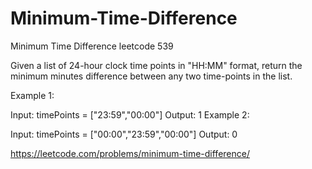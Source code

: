 # Minimum-Time-Difference
Minimum Time Difference leetcode 539

Given a list of 24-hour clock time points in "HH:MM" format, return the minimum minutes difference between any two time-points in the list.
 

Example 1:

Input: timePoints = ["23:59","00:00"]
Output: 1
Example 2:

Input: timePoints = ["00:00","23:59","00:00"]
Output: 0

https://leetcode.com/problems/minimum-time-difference/
